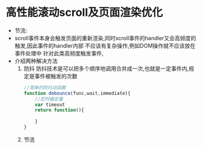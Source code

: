 # 高性能滚动scroll及页面渲染优化
* 节流: 
* scroll事件本身会触发页面的重新渲染,同时scroll事件的handler又会高频度的触发,因此事件的handler内部
不应该有复杂操作,例如DOM操作就不应该放在事件处理中 
针对此类高频度触发事件,
* 介绍两种解决方法
    1. 防抖 
    防抖技术是可以把多个顺序地调用合并成一次,也就是一定事件内,规定是事件被触发的次数
        ```js
        //简单的防抖动函数
        function debounce(func,wait,immediate){
            //定时器定量
            var timeout
            return function(){
                
            }
        }
        ```
    2. 节流
    
